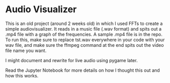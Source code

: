 # Audio Visualizer
This is an old project (around 2 weeks old) in which I used FFTs to create a simple audiovisualizer. It reads in a music file (.wav format) and spits out a .mp4 file with a graph of the frequencies. A sample .mp4 file is in the repo. To run this, make sure to replace tst.wav everywhere in your code with your wav file, and make sure the ffmpeg command at the end spits out the video file name you want.

 I might document and rewrite for live audio using pygame later.

<!-- The final pygame implementation is in `audio_visualiser.py` -->

Read the Jupyter Notebook for more details on how I thought this out and how this works.